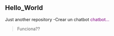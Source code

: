 ## Hello_World
Just another repository
-Crear un chatbot <font color = purple> chatbot...</font>
> Funciona??

